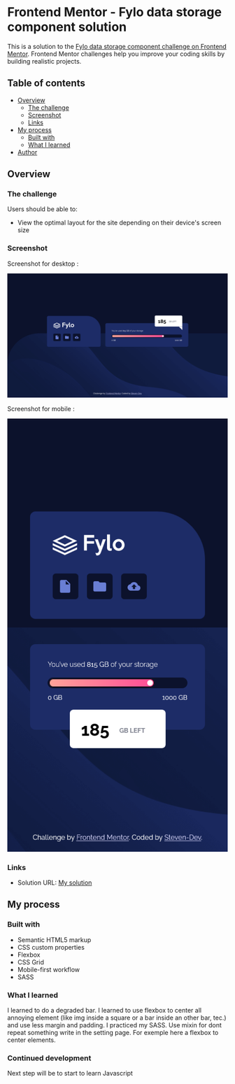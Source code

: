 # Frontend Mentor - Fylo data storage component solution

This is a solution to the [Fylo data storage component challenge on Frontend Mentor](https://www.frontendmentor.io/challenges/fylo-data-storage-component-1dZPRbV5n). Frontend Mentor challenges help you improve your coding skills by building realistic projects.

## Table of contents

- [Overview](#overview)
  - [The challenge](#the-challenge)
  - [Screenshot](#screenshot)
  - [Links](#links)
- [My process](#my-process)
  - [Built with](#built-with)
  - [What I learned](#what-i-learned)
- [Author](#author)

## Overview

### The challenge

Users should be able to:

- View the optimal layout for the site depending on their device's screen size

### Screenshot

Screenshot for desktop :

![](.//Screenshot/screenDesktop.png)

Screenshot for mobile :

![](.//Screenshot/screenshotMobile.png)

### Links

- Solution URL: [My solution](https://stv-devl.github.io/Fylo-data-storage-component/)

## My process

### Built with

- Semantic HTML5 markup
- CSS custom properties
- Flexbox
- CSS Grid
- Mobile-first workflow
- SASS

### What I learned

I learned to do a degraded bar.
I learned to use flexbox to center all annoying element (like img inside a square or a bar inside an other bar, tec.) and use less margin and padding.
I practiced my SASS. Use mixin for dont repeat something write in the setting page. For exemple here a flexbox to center elements.

### Continued development

Next step will be to start to learn Javascript
